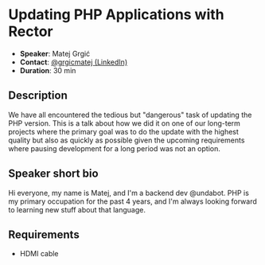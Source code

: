 # Updating PHP Applications with Rector

- __Speaker__: Matej Grgić
- __Contact__: [@grgicmatej (LinkedIn)](https://www.linkedin.com/in/grgicmatej/)
- __Duration__: 30 min

## Description

We have all encountered the tedious but "dangerous" task of updating the PHP version. 
This is a talk about how we did it on one of our long-term projects where the primary goal was to do the update 
with the highest quality but also as quickly as possible given the upcoming requirements where 
pausing development for a long period was not an option.

## Speaker short bio

Hi everyone, my name is Matej, and I'm a backend dev @undabot. PHP is my primary occupation for the past 4 years,
and I'm always looking forward to learning new stuff about that language.

## Requirements
- HDMI cable
